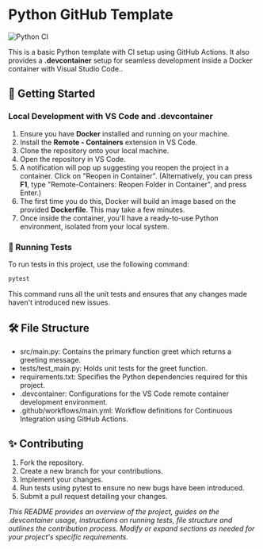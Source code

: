 # Python GitHub Template

![Python CI](https://github.com/aghakishiyeva/ids706-mini-project-1/actions/workflows/main.yml/badge.svg)

This is a basic Python template with CI setup using GitHub Actions. It also provides a **.devcontainer** setup for seamless development inside a Docker container with Visual Studio Code..

## 🚀 Getting Started
### Local Development with VS Code and .devcontainer
1. Ensure you have **Docker** installed and running on your machine.
2. Install the **Remote - Containers** extension in VS Code.
3. Clone the repository onto your local machine.
4. Open the repository in VS Code.
5. A notification will pop up suggesting you reopen the project in a container. Click on "Reopen in Container". (Alternatively, you can press **F1**, type "Remote-Containers: Reopen Folder in Container", and press Enter.)
6. The first time you do this, Docker will build an image based on the provided **Dockerfile**. This may take a few minutes.
7. Once inside the container, you'll have a ready-to-use Python environment, isolated from your local system.

### 🧪 Running Tests

To run tests in this project, use the following command:

```bash
pytest
```

This command runs all the unit tests and ensures that any changes made haven't introduced new issues.

## 🛠️ File Structure
* src/main.py: Contains the primary function greet which returns a greeting message.
* tests/test_main.py: Holds unit tests for the greet function.
* requirements.txt: Specifies the Python dependencies required for this project.
* .devcontainer: Configurations for the VS Code remote container development environment.
* .github/workflows/main.yml: Workflow definitions for Continuous Integration using GitHub Actions.

## ✨ Contributing
1. Fork the repository.<br>
2. Create a new branch for your contributions.<br>
3. Implement your changes.<br>
4. Run tests using pytest to ensure no new bugs have been introduced.<br>
5. Submit a pull request detailing your changes.

*_This README provides an overview of the project, guides on the .devcontainer usage, instructions on running tests, file structure and outlines the contribution process. Modify or expand sections as needed for your project's specific requirements._*


